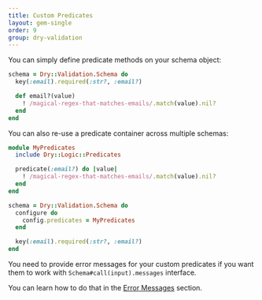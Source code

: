 ```yaml
---
title: Custom Predicates
layout: gem-single
order: 9
group: dry-validation
---
```


You can simply define predicate methods on your schema object:

``` ruby
schema = Dry::Validation.Schema do
  key(:email).required(:str?, :email?)

  def email?(value)
    ! /magical-regex-that-matches-emails/.match(value).nil?
  end
end
```

You can also re-use a predicate container across multiple schemas:

``` ruby
module MyPredicates
  include Dry::Logic::Predicates

  predicate(:email?) do |value|
    ! /magical-regex-that-matches-emails/.match(value).nil?
  end
end

schema = Dry::Validation.Schema do
  configure do
    config.predicates = MyPredicates
  end

  key(:email).required(:str?, :email?)
end
```

You need to provide error messages for your custom predicates if you want them to work with `Schema#call(input).messages` interface.

You can learn how to do that in the [Error Messages](/gems/validation/error-messages) section.
